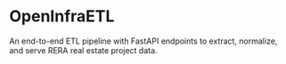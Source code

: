 # OpenInfraETL
An end-to-end ETL pipeline with FastAPI endpoints to extract, normalize, and serve RERA real estate project data.
